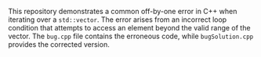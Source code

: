 This repository demonstrates a common off-by-one error in C++ when iterating over a `std::vector`.  The error arises from an incorrect loop condition that attempts to access an element beyond the valid range of the vector. The `bug.cpp` file contains the erroneous code, while `bugSolution.cpp` provides the corrected version.